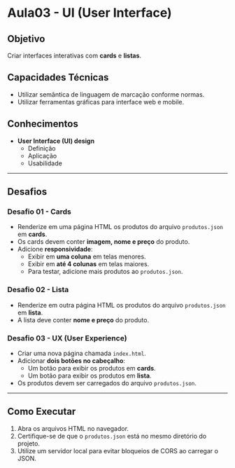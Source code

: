 # Aula03 - UI (User Interface)

## Objetivo
Criar interfaces interativas com **cards** e **listas**.

## Capacidades Técnicas
- Utilizar semântica de linguagem de marcação conforme normas.
- Utilizar ferramentas gráficas para interface web e mobile.

## Conhecimentos
- **User Interface (UI) design**
  - Definição
  - Aplicação
  - Usabilidade

---

## Desafios

### Desafio 01 - Cards
- Renderize em uma página HTML os produtos do arquivo `produtos.json` em **cards**.
- Os cards devem conter **imagem, nome e preço** do produto.
- Adicione **responsividade**:
  - Exibir em **uma coluna** em telas menores.
  - Exibir em **até 4 colunas** em telas maiores.
  - Para testar, adicione mais produtos ao `produtos.json`.

### Desafio 02 - Lista
- Renderize em outra página HTML os produtos do arquivo `produtos.json` em **lista**.
- A lista deve conter **nome e preço** do produto.

### Desafio 03 - UX (User Experience)
- Criar uma nova página chamada `index.html`.
- Adicionar **dois botões no cabeçalho**:
  - Um botão para exibir os produtos em **cards**.
  - Um botão para exibir os produtos em **lista**.
- Os produtos devem ser carregados do arquivo `produtos.json`.

---

## Como Executar
1. Abra os arquivos HTML no navegador.
2. Certifique-se de que o `produtos.json` está no mesmo diretório do projeto.
3. Utilize um servidor local para evitar bloqueios de CORS ao carregar o JSON.
